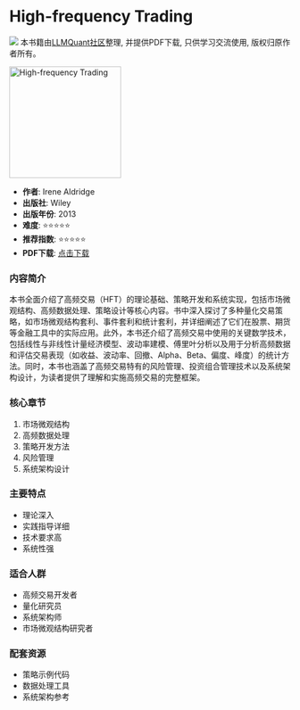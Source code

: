 # High-frequency Trading

![](https://fastly.jsdelivr.net/gh/bucketio/img3@main/2024/09/04/1725464231869-e0b2f727-2a0f-4270-bf6c-31ddc350426a.gif)
本书籍由[LLMQuant社区](https://llmquant.com/)整理, 并提供PDF下载, 只供学习交流使用, 版权归原作者所有。

<img src="cover.jpg" alt="High-frequency Trading" width="200"/>

- **作者**: Irene Aldridge
- **出版社**: Wiley
- **出版年份**: 2013
- **难度**: ⭐⭐⭐⭐⭐
- **推荐指数**: ⭐⭐⭐⭐⭐
- **PDF下载**: [点击下载](https://asset.quant-wiki.com/pdf/High-frequency%20trading_%20a%20practical%20guide%20to%20algorithmic%20strategies%20and%20trading%20systems-Wiley%20%282013%29.pdf)

### 内容简介

本书全面介绍了高频交易（HFT）的理论基础、策略开发和系统实现，包括市场微观结构、高频数据处理、策略设计等核心内容。书中深入探讨了多种量化交易策略，如市场微观结构套利、事件套利和统计套利，并详细阐述了它们在股票、期货等金融工具中的实际应用。此外，本书还介绍了高频交易中使用的关键数学技术，包括线性与非线性计量经济模型、波动率建模、傅里叶分析以及用于分析高频数据和评估交易表现（如收益、波动率、回撤、Alpha、Beta、偏度、峰度）的统计方法。同时，本书也涵盖了高频交易特有的风险管理、投资组合管理技术以及系统架构设计，为读者提供了理解和实施高频交易的完整框架。

### 核心章节

1. 市场微观结构
2. 高频数据处理
3. 策略开发方法
4. 风险管理
5. 系统架构设计

### 主要特点

- 理论深入
- 实践指导详细
- 技术要求高
- 系统性强

### 适合人群

- 高频交易开发者
- 量化研究员
- 系统架构师
- 市场微观结构研究者

### 配套资源

- 策略示例代码
- 数据处理工具
- 系统架构参考